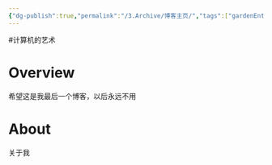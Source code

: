 ```yaml
---
{"dg-publish":true,"permalink":"/3.Archive/博客主页/","tags":["gardenEntry"]}
---
```


#计算机的艺术 

# Overview
希望这是我最后一个博客，以后永远不用


# About
关于我